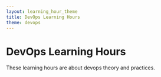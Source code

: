 ```yaml
---
layout: learning_hour_theme
title: DevOps Learning Hours
theme: devops
---
```


# DevOps Learning Hours

These learning hours are about devops theory and practices.